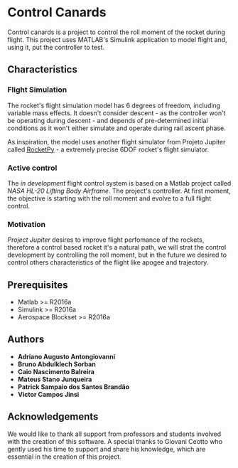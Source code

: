 # Control Canards

Control canards is a project to control the roll moment of the rocket during flight. This project uses MATLAB's Simulink application to model flight and, using it, put the controller to test. 

## Characteristics
### Flight Simulation
The rocket's flight simulation model has 6 degrees of freedom, including variable mass effects. It doesn't consider descent - as the controller won't be operating during descent - and depends of pre-determined initial conditions as it won't either simulate and operate during rail ascent phase. 

As inspiration, the model uses another flight simulator from Projeto Jupiter called [RocketPy](https://github.com/giovaniceotto/RocketPy) - a extremely precise 6DOF rocket's flight simulator.

### Active control 
The _in development_ flight control system is based on a Matlab project called *NASA HL-20 Lifting Body Airframe*. The project's controller. At first moment, the objective is starting with the roll moment and evolve to a full flight control.

### Motivation
_Project Jupiter_ desires to improve flight perfomance of the rockets, therefore a control based rocket it's a natural path, we will strat the control development by controlling the roll moment, but in the future we desired to control others characteristics of the flight like apogee and trajectory.

## Prerequisites
* Matlab >= R2016a
* Simulink >= R2016a
* Aerospace Blockset >= R2016a

## Authors
* **Adriano Augusto Antongiovanni**
* **Bruno Abdulklech Sorban**
* **Caio Nascimento Balreira**
* **Mateus Stano Junqueira**
* **Patrick Sampaio dos Santos Brandão**
* **Victor Campos Jinsi**

## Acknowledgements
We would like to thank all support from professors and students involved with the creation of this software. A special thanks to Giovani Ceotto who gently used his time to support and share his knowledge, which are essential in the creation of this project.
